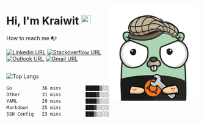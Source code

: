 [//]: # (<img align="right" width="235" src="https://github.com/arsmn/arsmn/blob/main/magician_gopher.png">)
<img align="right" width="235" src="assets/img/my_gopher.png">
<!-- <a href="https://app.daily.dev/parlarlax"><img src="https://api.daily.dev/devcards/0eb94897526a4e26988609643a7b0393.png?r=ryn" width="400" alt="Kraiwit Tongkul's Dev Card"/></a> -->

# Hi, I'm Kraiwit <img src="https://media.giphy.com/media/hvRJCLFzcasrR4ia7z/giphy.gif" width="25px" height="25px"> 
How to reach me :mailbox_with_no_mail:

[![Linkedin URL](https://img.shields.io/badge/LinkedIn-0077B5?style=for-the-badge&logo=linkedin&logoColor=white)](https://www.linkedin.com/in/kraiwit-tongkul-545b0b64/)
[![Stackoverflow URL](https://img.shields.io/badge/Stackoverflow-ef8236?style=for-the-badge&logo=stackoverflow&logoColor=white)](https://stackoverflow.com/users/15555894/lax-tongkul)
[![Outlook URL](https://img.shields.io/badge/Outlook-0078D4?style=for-the-badge&logo=microsoft-outlook&logoColor=white)](mailto:lax.ltk@outlook.com)
[![Gmail URL](https://img.shields.io/badge/Gmail-D14836?style=for-the-badge&logo=gmail&logoColor=white)](mailto:lax.ltk@gmail.com)




##
<!--[![GitHub Streak](https://github-readme-streak-stats.herokuapp.com?user=parlarlax&theme=dark)](https://git.io/streak-stats)
![Github Stats](https://github-readme-stats.vercel.app/api?username=parlarlax&show_icons=true&theme=github_dark&include_all_commits=true&custom_title=GitHub%20Stats) -->

![Top Langs](https://github-readme-stats.vercel.app/api/top-langs/?username=parlarlax&hide=css,html&theme=github_dark&layout=compact)

<!--START_SECTION:waka-->

```txt
Go           36 mins         █████▒░░░░░░░░░░░░░░░░░░░   20.87 %
Other        31 mins         ████▓░░░░░░░░░░░░░░░░░░░░   18.10 %
YAML         29 mins         ████▒░░░░░░░░░░░░░░░░░░░░   16.97 %
Markdown     25 mins         ███▓░░░░░░░░░░░░░░░░░░░░░   14.35 %
SSH Config   23 mins         ███▒░░░░░░░░░░░░░░░░░░░░░   13.61 %
```

<!--END_SECTION:waka-->
